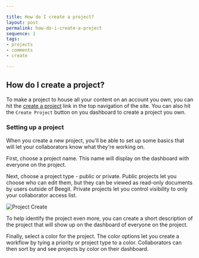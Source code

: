 ```yaml
---

title: How do I create a project?
layout: post
permalink: how-do-i-create-a-project
sequence: 1
tags:
- projects
- comments
- create

---
```


## How do I create a project?
To make a project to house all your content on an account you own, you can hit the [create a project](https://beegit.com/new) link in the top navigation of the site. You can also hit the `Create Project` button on you dashboard to create a project you own. 

### Setting up a project 
When you create a new project, you'll be able to set up some basics that will let your collaborators know what they're working on.

First, choose a project name. This name will display on the dashboard with everyone on the project. 

Next, choose a project type - public or private. Public projects let you choose who can edit them, but they can be viewed as read-only documents by users outside of Beegit. Private projects let you control visibility to only your collaborator access list. 

![Project Create](https://s3.amazonaws.com/beegit-images/helpImages/project-create.png)

To help identify the project even more, you can create a short description of the project that will show up on the dashboard of everyone on the project. 

Finally, select a color for the project. The color options let you create a workflow by tying a priority or project type to a color. Collaborators can then sort by and see projects by color on their dashboard. 
